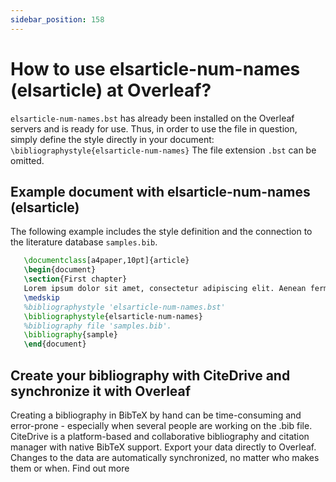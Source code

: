 ```yaml
---
sidebar_position: 158
---
```


# How to use elsarticle-num-names (elsarticle) at Overleaf?
`elsarticle-num-names.bst` has already been installed on the Overleaf servers and is ready for use. Thus, in order to use the file in question, simply define the style directly in your document: `\bibliographystyle{elsarticle-num-names}` The file extension `.bst` can be omitted.

## Example document with elsarticle-num-names (elsarticle)
The following example includes the style definition and the connection to the literature database `samples.bib`.
```tex
   \documentclass[a4paper,10pt]{article}
   \begin{document}
   \section{First chapter}
   Lorem ipsum dolor sit amet, consectetur adipiscing elit. Aenean fermentum justo massa, ut maximus mauris sodales et. Aenean vel elit a erat rhoncus pharetra.
   \medskip
   %bibliographystyle 'elsarticle-num-names.bst'
   \bibliographystyle{elsarticle-num-names}
   %bibliography file 'samples.bib'.
   \bibliography{sample}
   \end{document}
```

## Create your bibliography with CiteDrive and synchronize it with Overleaf
Creating a bibliography in BibTeX by hand can be time-consuming and error-prone - especially when several people are working on the .bib file. CiteDrive is a platform-based and collaborative bibliography and citation manager with native BibTeX support. Export your data directly to Overleaf. Changes to the data are automatically synchronized, no matter who makes them or when. Find out more
